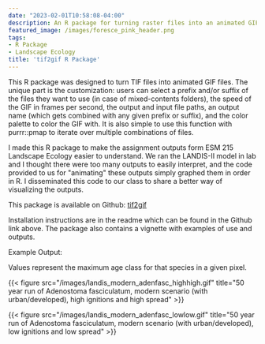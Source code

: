 ```yaml
---
date: "2023-02-01T10:58:08-04:00"
description: An R package for turning raster files into an animated GIF file
featured_image: /images/foresce_pink_header.png
tags: 
- R Package
- Landscape Ecology
title: 'tif2gif R Package'
---
```


This R package was designed to turn TIF files into animated GIF files. The unique part is the customization: users can select a prefix and/or suffix of the files they want to use (in case of mixed-contents folders), the speed of the GIF in frames per second, the output and input file paths, an output name (which gets combined with any given prefix or suffix), and the color palette to color the GIF with. It is also simple to use this function with purrr::pmap to iterate over multiple combinations of files.

I made this R package to make the assignment outputs form ESM 215 Landscape Ecology easier to understand. We ran the LANDIS-II model in lab and I thought there were too many outputs to easily interpret, and the code provided to us for "animating" these outputs simply graphed them in order in R. I disseminated this code to our class to share a better way of visualizing the outputs. 

This package is available on Github: [tif2gif](https://github.com/laurenaceae/tif2gif)

Installation instructions are in the readme which can be found in  the Github link above. The package also contains a vignette with examples of use and outputs. 

Example Output:

Values represent the maximum age class for that species in a  given pixel. 

{{< figure src="/images/landis_modern_adenfasc_highhigh.gif" title="50 year run of Adenostoma fasciculatum, modern scenario (with urban/developed), high ignitions and high spread" >}}

{{< figure src="/images/landis_modern_adenfasc_lowlow.gif" title="50 year run of Adenostoma fasciculatum, modern scenario (with urban/developed), low ignitions and low spread" >}}
